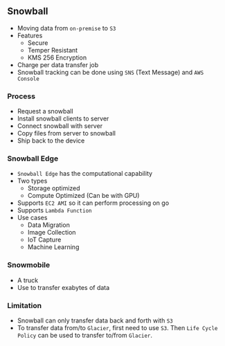 ## Snowball

- Moving data from `on-premise` to `S3`
- Features
  - Secure
  - Temper Resistant
  - KMS 256 Encryption
- Charge per data transfer job
- Snowball tracking can be done using `SNS` (Text Message) and `AWS Console`

### Process

- Request a snowball
- Install snowball clients to server
- Connect snowball with server
- Copy files from server to snowball
- Ship back to the device

### Snowball Edge

- `Snowball Edge` has the computational capability
- Two types
  - Storage optimized
  - Compute Optimized (Can be with GPU)
- Supports `EC2 AMI` so it can perform processing on go
- Supports `Lambda Function`
- Use cases
  - Data Migration
  - Image Collection
  - IoT Capture
  - Machine Learning

### Snowmobile

- A truck
- Use to transfer exabytes of data

### Limitation

- Snowball can only transfer data back and forth with `S3`
- To transfer data from/to `Glacier`, first need to use `S3`. Then `Life Cycle Policy` can be used to transfer to/from `Glacier`.
